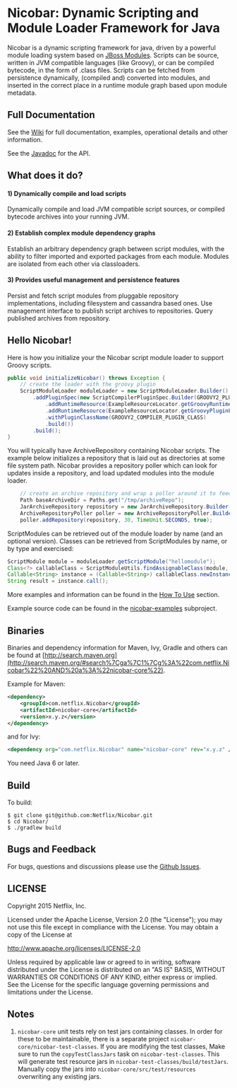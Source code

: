 # Nicobar: Dynamic Scripting and Module Loader Framework for Java

Nicobar is a dynamic scripting framework for java, driven by a powerful module loading system based
on [JBoss Modules](https://github.com/jboss-modules/jboss-modules). Scripts can be source, written in JVM
compatible languages (like Groovy), or can be compiled bytecode, in the form of .class
files. Scripts can be fetched from persistence dynamically, (compiled and) converted into modules,
and inserted in the correct place in a runtime module graph based upon module metadata.

## Full Documentation

See the [Wiki](https://github.com/Netflix/Nicobar/wiki/) for full documentation, examples, operational details and other information.

See the [Javadoc](http://netflix.github.com/Nicobar/javadoc) for the API.

## What does it do?

#### 1) Dynamically compile and load scripts

Dynamically compile and load JVM compatible script sources, or compiled bytecode archives into your
running JVM.
   
#### 2) Establish complex  module dependency graphs

Establish an arbitrary dependency graph between script modules, with the ability to filter imported
and exported packages from each module. Modules are isolated from each other via classloaders.  

#### 3) Provides useful management and persistence features

Persist and fetch script modules from pluggable repository implementations, including filesystem and
cassandra based ones. Use management interface to publish script archives to repositories. Query
published archives from repository.

## Hello Nicobar!

Here is how you initialize your the Nicobar script module loader to support Groovy scripts.

```java
public void initializeNicobar() throws Exception {
    // create the loader with the groovy plugin
    ScriptModuleLoader moduleLoader = new ScriptModuleLoader.Builder()
        .addPluginSpec(new ScriptCompilerPluginSpec.Builder(GROOVY2_PLUGIN_ID) // configure Groovy plugin
            .addRuntimeResource(ExampleResourceLocator.getGroovyRuntime())
            .addRuntimeResource(ExampleResourceLocator.getGroovyPluginLocation())
            .withPluginClassName(GROOVY2_COMPILER_PLUGIN_CLASS)
            .build())
        .build();
}
```

You will typically have ArchiveRepository containing Nicobar scripts. The example below initializes
a repository that is laid out as directories at some file system path. Nicobar provides a repository
poller which can look for updates inside a repository, and load updated modules into the module
loader. 

```java
    // create an archive repository and wrap a poller around it to feed updates to the module loader
    Path baseArchiveDir = Paths.get("/tmp/archiveRepo");
    JarArchiveRepository repository = new JarArchiveRepository.Builder(baseArchiveDir).build();
    ArchiveRepositoryPoller poller = new ArchiveRepositoryPoller.Builder(moduleLoader).build();
    poller.addRepository(repository, 30, TimeUnit.SECONDS, true);
```
ScriptModules can be retrieved out of the module loader by name (and an optional version). Classes
 can be retrieved from ScriptModules by name, or by type and exercised: 

```java
ScriptModule module = moduleLoader.getScriptModule("hellomodule");
Class<?> callableClass = ScriptModuleUtils.findAssignableClass(module, Callable.class);
Callable<String> instance = (Callable<String>) callableClass.newInstance();
String result = instance.call();
```

More examples and information can be found in the [How To Use](https://github.com/Netflix/Nicobar/wiki/How-To-Use) section.

Example source code can be found in the [nicobar-examples](https://github.com/Netflix/Nicobar/tree/master/nicobar-example) subproject.

## Binaries

Binaries and dependency information for Maven, Ivy, Gradle and others can be found at [http://search.maven.org](http://search.maven.org/#search%7Cga%7C1%7Cg%3A%22com.netflix.Nicobar%22%20AND%20a%3A%22nicobar-core%22).

Example for Maven:

```xml
<dependency>
    <groupId>com.netflix.Nicobar</groupId>
    <artifactId>nicobar-core</artifactId>
    <version>x.y.z</version>
</dependency>
```
and for Ivy:

```xml
<dependency org="com.netflix.Nicobar" name="nicobar-core" rev="x.y.z" />
```

You need Java 6 or later.

## Build

To build:

```
$ git clone git@github.com:Netflix/Nicobar.git
$ cd Nicobar/
$ ./gradlew build
```

## Bugs and Feedback

For bugs, questions and discussions please use the [Github Issues](https://github.com/Netflix/Nicobar/issues).
 
## LICENSE

Copyright 2015 Netflix, Inc.

Licensed under the Apache License, Version 2.0 (the "License");
you may not use this file except in compliance with the License.
You may obtain a copy of the License at

<http://www.apache.org/licenses/LICENSE-2.0>

Unless required by applicable law or agreed to in writing, software
distributed under the License is distributed on an "AS IS" BASIS,
WITHOUT WARRANTIES OR CONDITIONS OF ANY KIND, either express or implied.
See the License for the specific language governing permissions and
limitations under the License.

##  Notes

1. `nicobar-core` unit tests rely on test jars containing classes. In order for these to be
maintainable, there is a separate project `nicobar-core/nicobar-test-classes`. If you are modifying
the test classes, Make sure to run the `copyTestClassJars` task on `nicobar-test-classes`. This will
generate test resource jars in `nicobar-test-classes/build/testJars`. Manually copy the jars into
`nicobar-core/src/test/resources` overwriting any existing jars. 
